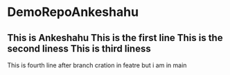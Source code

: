 # DemoRepoAnkeshahu
This is Ankeshahu
This is the first line
This is the second liness
This is third liness
------------------------
This is fourth line after branch cration in featre but i am in main